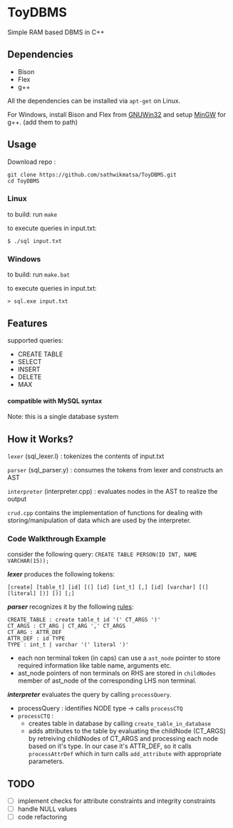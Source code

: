 # ToyDBMS
Simple RAM based DBMS in C++

## Dependencies
 - Bison
 - Flex
 - g++
 
 All the dependencies can be installed via `apt-get` on Linux.
 
 For Windows, install Bison and Flex from [GNUWin32](http://gnuwin32.sourceforge.net/packages.html) and setup [MinGW](https://sourceforge.net/projects/mingw-w64/) for g++. (add them to path)

## Usage
Download repo :
```
git clone https://github.com/sathwikmatsa/ToyDBMS.git
cd ToyDBMS
```

### Linux
to build: run `make`

to execute queries in input.txt:
```
$ ./sql input.txt
```

### Windows
to build: run `make.bat`

to execute queries in input.txt:
```
> sql.exe input.txt
```

## Features
supported queries:
- CREATE TABLE
- SELECT
- INSERT
- DELETE
- MAX
#### compatible with MySQL syntax
Note: this is a single database system

## How it Works?
`lexer` (sql_lexer.l) : tokenizes the contents of input.txt

`parser` (sql_parser.y) : consumes the tokens from lexer and constructs an AST

`interpreter` (interpreter.cpp) : evaluates nodes in the AST to realize the output

`crud.cpp` contains the implementation of functions for dealing with storing/manipulation of data which are used by the interpreter.

### Code Walkthrough Example
consider the following query: `CREATE TABLE PERSON(ID INT, NAME VARCHAR(15));`

**_lexer_** produces the following tokens: 
```
[create] [table_t] [id] [(] [id] [int_t] [,] [id] [varchar] [(] [literal] [)] [)] [;]
```
**_parser_** recognizes it by the following [rules](https://github.com/sathwikmatsa/ToyDBMS/blob/master/sql_parser.y#L262-#L323):
```
CREATE_TABLE : create table_t id '(' CT_ARGS ')'
CT_ARGS : CT_ARG | CT_ARG ',' CT_ARGS
CT_ARG : ATTR_DEF
ATTR_DEF : id TYPE
TYPE : int_t | varchar '(' literal ')'
```
* each non terminal token (in caps) can use a `ast_node` pointer to store required information like table name, arguments etc.
* ast_node pointers of non terminals on RHS are stored in `childNodes` member of ast_node of the corresponding LHS non terminal.

**_interpreter_** evaluates the query by calling `processQuery`.
* processQuery : identifies NODE type -> calls `processCTQ`
* `processCTQ` : 
     * creates table in database by calling `create_table_in_database`
     * adds attributes to the table by evaluating the childNode (CT_ARGS) by retreiving childNodes of CT_ARGS and processing each node based on it's type. In our case it's ATTR_DEF, so it calls `processAttrDef` which in turn calls `add_attribute` with appropriate parameters.
     
## TODO
- [ ] implement checks for attribute constraints and integrity constraints
- [ ] handle NULL values
- [ ] code refactoring
